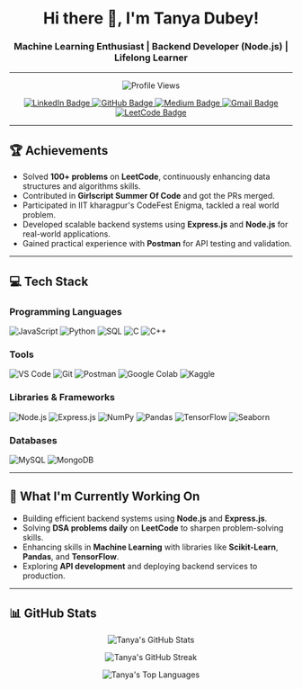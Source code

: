 <h1 align="center">Hi there 👋, I'm Tanya Dubey!</h1>
<h3 align="center">
Machine Learning Enthusiast | Backend Developer (Node.js) | Lifelong Learner
</h3>

---

<p align="center">
  <img src="https://komarev.com/ghpvc/?username=tanya-54&label=Profile%20views&color=0e75b6&style=flat" alt="Profile Views" />
</p>

<p align="center">
  <a href="https://www.linkedin.com/in/tanya-dubey/" target="_blank">
    <img src="https://img.shields.io/badge/LinkedIn-Tanya%20Dubey-blue?style=for-the-badge&logo=linkedin" alt="LinkedIn Badge" />
  </a>
  <a href="https://github.com/tanya-54" target="_blank">
    <img src="https://img.shields.io/badge/GitHub-Tanya%20Dubey-black?style=for-the-badge&logo=github" alt="GitHub Badge" />
  </a>
  <a href="https://medium.com/@dubeytanya2312" target="_blank">
    <img src="https://img.shields.io/badge/Medium-Tanya%20Dubey-black?style=for-the-badge&logo=medium" alt="Medium Badge" />
  </a>
  <a href="mailto:dubeytanya2312@gmail.com" target="_blank">
    <img src="https://img.shields.io/badge/Email-Contact%20Me-red?style=for-the-badge&logo=gmail" alt="Gmail Badge" />
  </a>
  <a href="https://leetcode.com/dubeytanya23/" target="_blank">
    <img src="https://img.shields.io/badge/LeetCode-Tanya%20Dubey-orange?style=for-the-badge&logo=leetcode" alt="LeetCode Badge" />
  </a>
</p>

---

<h2>🏆 Achievements</h2>

- Solved **100+ problems** on **LeetCode**, continuously enhancing data structures and algorithms skills.
- Contributed in **Girlscript Summer Of Code** and got the PRs merged.
- Participated in IIT kharagpur's CodeFest Enigma, tackled a real world problem.
- Developed scalable backend systems using **Express.js** and **Node.js** for real-world applications.
- Gained practical experience with **Postman** for API testing and validation.

---

<h2>💻 Tech Stack</h2>

### Programming Languages
![JavaScript](https://img.shields.io/badge/JavaScript-F7DF1E?style=for-the-badge&logo=javascript&logoColor=black)
![Python](https://img.shields.io/badge/Python-3776AB?style=for-the-badge&logo=python&logoColor=white)
![SQL](https://img.shields.io/badge/SQL-CC2927?style=for-the-badge&logo=microsoftsqlserver&logoColor=white)
![C](https://img.shields.io/badge/C-00599C?style=for-the-badge&logo=c&logoColor=white)
![C++](https://img.shields.io/badge/C++-00599C?style=for-the-badge&logo=cplusplus&logoColor=white)

### Tools
![VS Code](https://img.shields.io/badge/VS%20Code-0078D4?style=for-the-badge&logo=visualstudiocode&logoColor=white)
![Git](https://img.shields.io/badge/Git-F05032?style=for-the-badge&logo=git&logoColor=white)
![Postman](https://img.shields.io/badge/Postman-FF6C37?style=for-the-badge&logo=postman&logoColor=white)
![Google Colab](https://img.shields.io/badge/Google%20Colab-F9AB00?style=for-the-badge&logo=googlecolab&logoColor=white)
![Kaggle](https://img.shields.io/badge/Kaggle-20BEFF?style=for-the-badge&logo=kaggle&logoColor=white)

### Libraries & Frameworks
![Node.js](https://img.shields.io/badge/Node.js-339933?style=for-the-badge&logo=node.js&logoColor=white)
![Express.js](https://img.shields.io/badge/Express.js-000000?style=for-the-badge&logo=express&logoColor=white)
![NumPy](https://img.shields.io/badge/NumPy-013243?style=for-the-badge&logo=numpy&logoColor=white)
![Pandas](https://img.shields.io/badge/Pandas-150458?style=for-the-badge&logo=pandas&logoColor=white)
![TensorFlow](https://img.shields.io/badge/TensorFlow-FF6F00?style=for-the-badge&logo=tensorflow&logoColor=white)
![Seaborn](https://img.shields.io/badge/Seaborn-2C8CBF?style=for-the-badge&logo=seaborn&logoColor=white)

### Databases
![MySQL](https://img.shields.io/badge/MySQL-4479A1?style=for-the-badge&logo=mysql&logoColor=white)
![MongoDB](https://img.shields.io/badge/MongoDB-4EA94B?style=for-the-badge&logo=mongodb&logoColor=white)

---

<h2>🌱 What I'm Currently Working On</h2>

- Building efficient backend systems using **Node.js** and **Express.js**.
- Solving **DSA problems daily** on **LeetCode** to sharpen problem-solving skills.
- Enhancing skills in **Machine Learning** with libraries like **Scikit-Learn**, **Pandas**, and **TensorFlow**.
- Exploring **API development** and deploying backend services to production.

---

<h2>📊 GitHub Stats</h2>

<p align="center">
  <img src="https://github-readme-stats.vercel.app/api?username=tanya-54&show_icons=true&locale=en" alt="Tanya's GitHub Stats" />
</p>

<p align="center">
  <img src="https://github-readme-streak-stats.herokuapp.com/?user=tanya-54" alt="Tanya's GitHub Streak" />
</p>

<p align="center">
  <img src="https://github-readme-stats.vercel.app/api/top-langs?username=tanya-54&show_icons=true&locale=en&layout=compact" alt="Tanya's Top Languages" />
</p>
